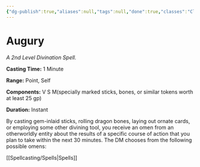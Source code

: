 ```yaml
---
{"dg-publish":true,"aliases":null,"tags":null,"done":true,"classes":"Cleric,","spellLevel":2,"school":"Divination","source":"PHB","permalink":"/spells/augury/","dgHomeLink":false,"dgPassFrontmatter":true}
---
```


# Augury
*A 2nd Level Divination Spell.*

**Casting Time:** 1 Minute

**Range:** Point, Self

**Components:** V S M(specially marked sticks, bones, or similar tokens worth at least 25 gp)

**Duration:** Instant

By casting gem-inlaid sticks, rolling dragon bones, laying out ornate cards, or employing some other divining tool, you receive an omen from an otherworldly entity about the results of a specific course of action that you plan to take within the next 30 minutes. The DM chooses from the following possible omens:

[[Spellcasting/Spells|Spells]]
